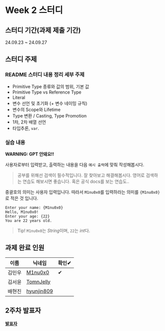 # Week 2 스터디
## 스터디 기간(과제 제출 기간)
24.09.23 ~ 24.09.27

## 스터디 주제
### README 스터디 내용 정리 세부 주제
- Primitive Type 종류와 값의 범위, 기본 값
- Primitive Type vs Reference Type
- Literal
- 변수 선언 및 초기화 (+ 변수 네이밍 규칙)
- 변수의 Scope와 Lifetime
- Type 변환 / Casting, Type Promotion
- 1차, 2차 배열 선언
- 타입추론, `var`.

### 실습 내용
**WARNING: GPT 안돼요!!**

사용자로부터 입력받고, 출력하는 내용을 다음 `예시 출력`에 맞춰 작성해봅시다.

> 공부를 위해선 검색이 필수적입니다. 잘 찾아보고 해결해봅시다. 영어로 검색하는 연습도 해보시면 좋습니다. 혹은 공식 docs를 보는 연습도..

중괄호의 의미는 사용자 입력입니다. 따라서 `M1nu0x0`를 입력하라는 의미를 `{M1nu0x0}`로 적은 것 입니다.
```
Enter your name: {M1nu0x0}
Hello, M1nu0x0!
Enter your age: {22}
You are 22 years old.
```
> Tip! `M1nu0x0`는 *String*이며, `22`는 *int*다.

## 과제 완료 인원
|이름|닉네임|확인✔|
|---|------|----|
|김민우|[M1nu0x0](https://github.com/M1nu0x0)|✔|
|김서윤|[TomnJelly](https://github.com/TomnJelly)||
|배현진|[hyunjin809](https://github.com/hyunjin809)||

## 2주차 발표자
**[발표자](https://github.com/발표자)**

